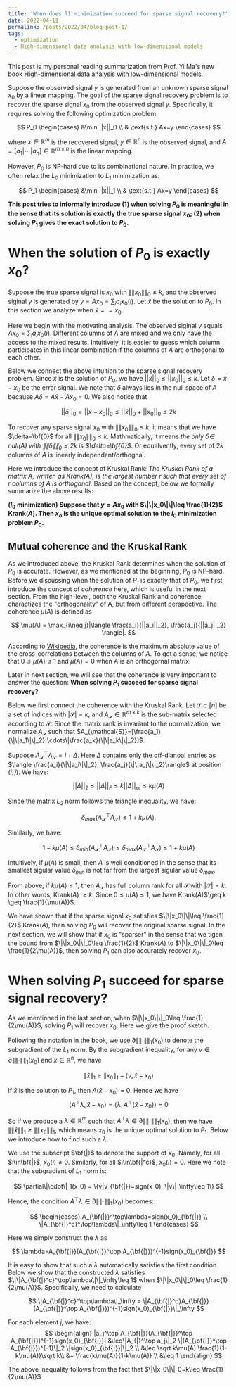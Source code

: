 ```yaml
---
title: 'When does l1 minimization succeed for sparse signal recovery?'
date: 2022-04-11
permalink: /posts/2022/04/blog-post-1/
tags:
  - optimization
  - High-dimensional data analysis with low-dimensional models
---
```


This post is my personal reading summarization from Prof. Yi Ma's new book [High-dimensional data analysis with low-dimensional models](https://book-wright-ma.github.io).

Suppose the observed signal $y$ is generated from an unknown sparse signal $x_0$ by a linear mapping.
The goal of the sparse signal recovery problem is to recover the sparse signal $x_0$ from the observed signal $y$.
Specifically, it requires solving the following optimization problem:

$$
P_0
\begin{cases}
&\min ||x||_0 \\ 
& \text{s.t.} Ax=y 
\end{cases}
$$

where $x\in\mathbb{R}^m$ is the recovered signal, $y\in\mathbb{R}^n$ is the observed signal, and $A=[a_1|\cdots|a_n]\in\mathbb{R}^{m\times n}$ is the linear mapping.
<!-- Many real-world applications require to solve the sparse signal recovery problem.
For example, we want to recover the true image ($x$) from a corrupted one ($y$). -->
However, $P_0$ is NP-hard due to its combinational nature. 
In practice, we often relax the $L_0$ minimization to $L_1$ minimization as:

$$
P_1
\begin{cases}
&\min ||x||_1 \\ 
& \text{s.t.} Ax=y 
\end{cases}
$$

**This post tries to informally introduce 
(1)  when solving $P_0$ is meaningful in the sense that its solution is exactly the true sparse signal $x_0$;
(2) when solving $P_1$ gives the exact solution to $P_0$.**
# When the solution of $P_0$ is exactly $x_0$?

Suppose the true sparse signal is $x_0$ with $\|\|x_0\|\|_0\leq k$, and the observed siginal $y$ is generated by $y=Ax_0=\sum_i a_i x_0(i)$.
Let $\hat{x}$ be the solution to $P_0$. In this section we analyze when $\hat{x} == x_0$.

Here we begin with the motivating analysis. 
The observed siginal $y$ equals $Ax_0=\sum_i a_i x_0(i)$.
Different columns of $A$ are mixed and we only have the access to the mixed results.
Intuitively, it is easier to guess which column participates in this linear combination if the columns of $A$ are orthogonal to each other.

Below we connect the above intuition to the sparse signal recovery problem.
Since $\hat{x}$ is the solution of $P_0$, we have $||\hat{x}||_0 \leq ||x_0||_0\leq k$.
Let $\delta = \hat{x} - x_0$ be the error signal.
We note that $\delta$ always lies in the null space of $A$ because $A\delta=A\hat{x}-Ax_0=0$.
We also notice that

$$
||\delta||_0 = ||\hat{x} - x_0||_0 \leq ||\hat{x}||_0 + ||x_0||_0\leq 2k
$$

To recover any sparse signal $x_0$ with $\|\|x_0\|\|_0\leq k$, it means that we have $\delta=\bf{0}$ for all $\|\|x_0\|\|_0\leq k$.
Mathmatically, it means *the only $\delta\in$ null($A$) with $\|\|\delta\|\|_0 \leq 2k$ is $\delta=\bf{0}$*. Or equalvently, every set of $2k$ columns of $A$ is linearly independent/orthognal.

Here we introduce the concept of Kruskal Rank: *The Kruskal Rank of a matrix A, written as Krank(A), is the largest number r such that every set of r columns of A is orthogonal*.
Based on the concept, below we formally summarize the above results:


**($l_0$ minimization) Suppose that $y=Ax_0$ with $\|\|x_0\|\|\leq \frac{1}{2}$ Krank($A$).
Then $x_o$ is the unique optimal solution to the $l_0$ minimization problem $P_0$.**

## Mutual coherence and the Kruskal Rank

As we introduced above, the Kruskal Rank determines when the solution of $P_0$ is accurate.
However, as we mentioned at the beginning, $P_0$ is NP-hard.
Before we discussing when the solution of $P_1$ is exactly that of $P_0$, we first introduce the concept of *coherence* here, which is useful in the next section.
From the high-level, both the Kruskal Rank and coherence charactizes the "orthogonality" of A, but from different perspective. The coherence $\mu(A)$ is defined as

$$
\mu(A) = \max_{i\neq j}|\langle \frac{a_i}{||a_i||_2}, \frac{a_j}{||a_j||_2} \rangle|.
$$

According to [Wikipedia](https://en.wikipedia.org/wiki/Mutual_coherence_(linear_algebra)), the coherence is the maximum absolute value of the cross-correlations between the columns of $A$.
To get a sense, we notice that $0 \leq \mu(A) \leq 1$ and  $\mu(A)=0$ when $A$ is an orthogornal matrix.
 
Later in next section, we will see that the coherence is very important to answer the question: **When solving $P_1$ succeed for sparse signal recovery?**

Below we first connect the coherence with the Kruskal Rank.
Let $\mathcal{S}\subset [n]$ be a set of indices with $|\mathcal{S}|=k$, and $A_{\mathcal{S}}\in\mathbb{R}^{m\times k}$ is the sub-matrix selected according to $\mathcal{S}$.
Since the matrix rank is invariant to the normalization, 
we normalize $A_\mathcal{S}$ such that $A_{\mathcal{S}}=[\frac{a_1}{\|\|a_1\|\|_2}|\cdots\|\frac{a_k}{\|\|a_k\|\|_2}]$.

Suppose $A_{\mathcal{S}}^\top A_{\mathcal{S}}=I+\Delta$. 
Here $\Delta$ contains only the off-dianoal entries as $\langle \frac{a_i}{\|\|a_i\|\|_2}, \frac{a_j}{\|\|a_j\|\|_2}\rangle$ at position $(i, j)$. We have:

$$
||\Delta||_2 \leq ||\Delta||_F \leq k||\Delta||_\infty \leq k\mu(A)
$$


Since the matrix $L_2$ norm follows the triangle inequality, we have:

$$
\delta_{max}(A_{\mathcal{S}}^\top A_{\mathcal{S}})\leq 1 + k\mu(A).
$$

Similarly, we have:

$$
1 - k\mu(A)\leq \delta_{min}(A_{\mathcal{S}}^\top A_{\mathcal{S}})\leq \delta_{max}(A_{\mathcal{S}}^\top A_{\mathcal{S}})\leq 1 + k\mu(A)
$$

Intuitively, if $\mu(A)$ is small, then $A$ is well conditioned in the sense that its smallest sigular value $\delta_{min}$ is not far from the largest sigular value $\delta_{max}$.

From above, if $k\mu(A)\leq 1$, then $A_{\mathcal{S}}$ has full column rank for all $\mathcal{S}$ with $|\mathcal{S}|=k$.
In other words, Krank($A$) $\geq k$.
Since $0\leq \mu(A) \leq 1$, we have Krank($A$)$\geq k \geq \frac{1}{\mu(A)}$.

We have shown that if the sparse signal $x_0$ satisfies $\|\|x_0\|\|\leq \frac{1}{2}$ Krank($A$), then solving $P_0$ will recover the original sparse signal.
In the next section, we will show that if $x_0$ is "sparser" in the sense that we tigen the bound from $\|\|x_0\|\|_0\leq \frac{1}{2}$ Krank($A$) to $\|\|x_0\|\|_0\leq \frac{1}{2\mu(A)}$, then solving $P_1$ can also accurately recover $x_0$.


# When solving $P_1$ succeed for sparse signal recovery?

As we mentioned in the last section, when $\|\|x_0\|\|_0\leq \frac{1}{2\mu(A)}$, solving $P_1$ will recover $x_0$.
Here we give the proof sketch.

Following the notation in the book, we use $\partial\|\|\cdot\|\|_1(x_0)$ to denote the subgradient of the $L_1$ norm.
By the subgradient inequality, for any $v\in \partial\|\|\cdot\|\|_1(x_0)$ and $\hat{x}\in\mathbb{R}^n$, we have

$$
\|\hat{x}\|_1 \geq \|x_0\|_1 + \langle v, \hat{x} - x_0 \rangle
$$

If $\hat{x}$ is the solution to $P_1$, then $A(\hat{x}-x_0)=0$. Hence we have 
$$
\langle A^\top \lambda, \hat{x}-x_0\rangle = \langle \lambda, A^\top (\hat{x}-x_0)\rangle = 0
$$

So if we produce a $\lambda\in\mathbb{R}^m$ such that $A^\top \lambda\in\partial\|\|\cdot\|\|_1(x_0)$, then we have $\|\|\hat{x}\|\|_1 \geq \|\|x_0\|\|_1$, which means $x_0$ is the unique optimal solution to $P_1$.
Below we introduce how to find such a $\lambda$.

We use the subscript $\bf{|}$ to denote the support of $x_0$.
Namely, for all $i\in\bf{|}$, $x_0(i)\neq 0$.
Similarly, for all $i\in\bf{|^c}$, $x_0(i)=0$.
Here we note that the subgradient of $L_1$ norm is:

$$
\partial\|\cdot\|_1(x_0) = \{v|v_{\bf{|}}=sign(x_0), \|v\|_\infty\leq 1\}
$$

Hence, the condition $A^\top\lambda\in\partial\|\|\cdot\|\|_1(x_0)$ becomes:

$$
\begin{cases}
A_{\bf{|}}^\top\lambda=sign(x_0)_{\bf{|}} \\
\|A_{\bf{|}^c}^\top\lambda\|_\infty\leq 1
\end{cases}
$$

Here we simply construct the $\lambda$ as 

$$
\lambda=A_{\bf{|}}(A_{\bf{|}}^\top A_{\bf{|}})^{-1}sign(x_0)_{\bf{|}}
$$

It is easy to show that such a $\lambda$ automatically satisfies the first condition.
Below we show that the constructed $\lambda$ satisfies $\|\|A_{\bf{|}^c}^\top\lambda\|\|_\infty\leq 1$ when $\|\|x_0\|\|_0\leq \frac{1}{2\mu(A)}$.
Specifically, we need to calculate

$$
\|A_{\bf{|}^c}^\top\lambda\|_\infty = \|A_{\bf{|}^c}A_{\bf{|}}(A_{\bf{|}}^\top A_{\bf{|}})^{-1}sign(x_0)_{\bf{|}}\|_\infty
$$

For each element $j$, we have:
$$
\begin{align}
|a_j^\top A_{\bf{|}}(A_{\bf{|}}^\top A_{\bf{|}})^{-1}sign(x_0)_{\bf{|}}| 
&\leq\|A_{|}^\top a_j\|_2 \|(A_{\bf{|}}^\top A_{\bf{|}})^{-1}\|_2 \|sign(x_0)_{\bf{|}}|\|_2 \\
&\leq \sqrt k\mu(A) \frac{1}{1-k\mu(A)}\sqrt k\\
&= \frac{k\mu(A)}{1-k\mu(A)} \\
&\leq 1
\end{align}
$$

The above inequality follows from the fact that $\|\|x_0\|\|_0=k\leq \frac{1}{2\mu(A)}$

